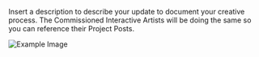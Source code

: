 Insert a description to describe your update to document your creative process. The Commissioned Interactive Artists will be doing the same so you can reference their Project Posts.

![Example Image](http://www.graphicboutique.co.uk/lab/images/RW-Vis_Voc-02-03.png "Example Image")
